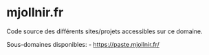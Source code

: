 # mjollnir.fr
Code source des différents sites/projets accessibles sur ce domaine.

Sous-domaines disponibles:
    - https://paste.mjollnir.fr/
